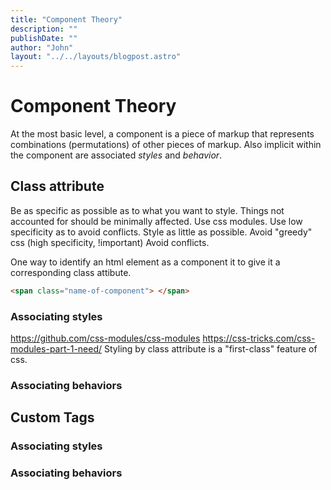 ```yaml
---
title: "Component Theory"
description: ""
publishDate: ""
author: "John"
layout: "../../layouts/blogpost.astro"
---
```


# Component Theory

At the most basic level, a component is a piece of markup that represents combinations (permutations) of other pieces of markup.
Also implicit within the component are associated _styles_ and _behavior_.

## Class attribute

Be as specific as possible as to what you want to style.
Things not accounted for should be minimally affected.
Use css modules.
Use low specificity as to avoid conflicts.
Style as little as possible.
Avoid "greedy" css (high specificity, !important)
Avoid conflicts.

One way to identify an html element as a component it to give it a corresponding class attibute.

```html
<span class="name-of-component"> </span>
```

### Associating styles

https://github.com/css-modules/css-modules
https://css-tricks.com/css-modules-part-1-need/
Styling by class attribute is a "first-class" feature of css.

### Associating behaviors

## Custom Tags

### Associating styles

### Associating behaviors
